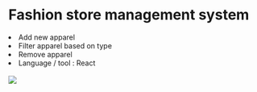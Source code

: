 <h1>Fashion store management system</h1>
<li>Add new apparel</li>
<li>Filter apparel based on type</li>
<li>Remove apparel</li>
<li>Language / tool : React</li>
<br/>
<img src="videos/apparel.gif">
